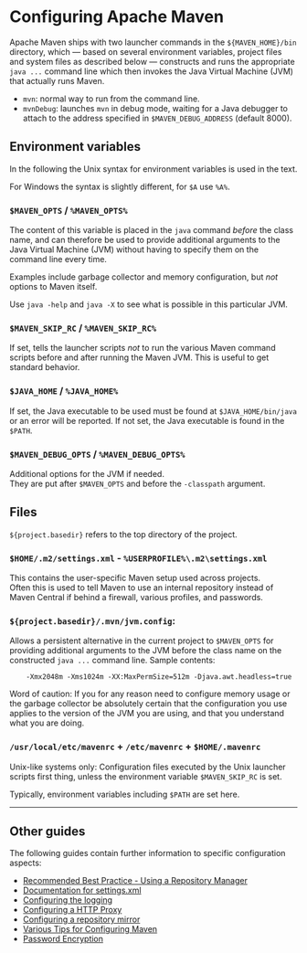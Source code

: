 # Configuring Apache Maven
<!--
Licensed to the Apache Software Foundation (ASF) under one
or more contributor license agreements.  See the NOTICE file
distributed with this work for additional information
regarding copyright ownership.  The ASF licenses this file
to you under the Apache License, Version 2.0 (the
"License"); you may not use this file except in compliance
with the License.  You may obtain a copy of the License at

    http://www.apache.org/licenses/LICENSE-2.0

Unless required by applicable law or agreed to in writing,
software distributed under the License is distributed on an
"AS IS" BASIS, WITHOUT WARRANTIES OR CONDITIONS OF ANY
KIND, either express or implied.  See the License for the
specific language governing permissions and limitations
under the License.
-->

Apache Maven ships with two launcher commands in the `${MAVEN_HOME}/bin` directory,
which &mdash; based on several environment variables, project files and system files as described below
&mdash; constructs and runs the appropriate `java ...` command line which then invokes the Java Virtual Machine (JVM) 
that actually runs Maven.

* `mvn`: normal way to run from the command line.
* `mvnDebug`: launches `mvn` in debug mode, waiting for a Java debugger to attach to the address specified in `$MAVEN_DEBUG_ADDRESS` (default 8000).


## Environment variables

In the following the Unix syntax for environment variables is used in the text.

For Windows the syntax is slightly different, for `$A` use `%A%`.

### `$MAVEN_OPTS` / `%MAVEN_OPTS%`

The content of this variable is placed in the `java` command _before_ the class name, and 
can therefore be used to provide additional arguments to the Java Virtual Machine (JVM) without
having to specify them on the command line every time.

Examples include garbage collector and memory configuration, but _not_ options to Maven itself.

Use `java -help` and `java -X` to see what is possible in this particular JVM.

<!--
### `$MAVEN_ARGS`

Starting with Maven 4, this variable contains arguments passed to Maven before
CLI arguments. E.g., options and goals could be defined with the value
`-B -V checkstyle:checkstyle`.
-->


### `$MAVEN_SKIP_RC` / `%MAVEN_SKIP_RC%`

If set, tells the launcher scripts _not_ to run the various Maven command scripts before and after running the Maven JVM.
This is useful to get standard behavior.

### `$JAVA_HOME` / `%JAVA_HOME%`

If set, the Java executable to be used must be found at `$JAVA_HOME/bin/java` or an error will
be reported.  If not set, the Java executable is found in the `$PATH`.

### `$MAVEN_DEBUG_OPTS` / `%MAVEN_DEBUG_OPTS%`

Additional options for the JVM if needed.  
They are put after `$MAVEN_OPTS` and before the `-classpath` argument.

## Files

`${project.basedir}` refers to the top directory of the project.

### `$HOME/.m2/settings.xml` - `%USERPROFILE%\.m2\settings.xml`

This contains the user-specific Maven setup used across projects.  
Often this is used to tell Maven to use an internal repository 
instead of Maven Central if behind a firewall, 
various profiles, and passwords.


### `${project.basedir}/.mvn/jvm.config`:

Allows a persistent alternative in the current project to `$MAVEN_OPTS` for providing 
additional arguments to the JVM before the class name on the constructed 
`java ...` command line.  Sample contents: 

        -Xmx2048m -Xms1024m -XX:MaxPermSize=512m -Djava.awt.headless=true

Word of caution:  If you for any reason need to configure memory usage or the garbage collector
be absolutely certain that the configuration you use 
applies to the version of the JVM you are using, and that you understand what you are doing.


<!--
### `${project.basedir}/.mvn/extensions.xml`

FIXME:  WHERE IS THIS DONE?  IS THIS MAVEN 4 FUNCTIONALITY?  Commented out for now.

If you for any reason needs additional artifacts put on the classpath used by Maven
in the current project, simply list them here with their usual Maven coordinates.


```xml
<extensions xmlns="http://maven.apache.org/EXTENSIONS/1.0.0" xmlns:xsi="http://www.w3.org/2001/XMLSchema-instance"
  xsi:schemaLocation="http://maven.apache.org/EXTENSIONS/1.0.0 http://maven.apache.org/xsd/core-extensions-1.0.0.xsd">
  <extension>
    <groupId/>
    <artifactId/>
    <version/>
  </extension>
</extensions>
```
-->

### `/usr/local/etc/mavenrc` + `/etc/mavenrc` + `$HOME/.mavenrc`

Unix-like systems only: 
Configuration files executed by the Unix launcher scripts first thing, unless
the environment variable `$MAVEN_SKIP_RC` is set.

Typically, environment variables including `$PATH` are set here.


---


## Other guides

The following guides contain further information to specific configuration aspects:

* [Recommended Best Practice - Using a Repository Manager](./repository-management.html)
* [Documentation for settings.xml](./settings.html)
* [Configuring the logging](./maven-logging.html)
* [Configuring a HTTP Proxy](./guides/mini/guide-proxies.html)
* [Configuring a repository mirror](./guides/mini/guide-mirror-settings.html)
* [Various Tips for Configuring Maven](./guides/mini/guide-configuring-maven.html)
* [Password Encryption](./guides/mini/guide-encryption.html)
